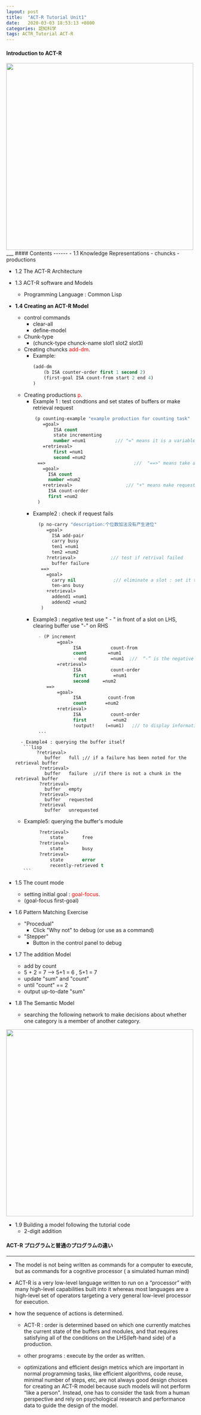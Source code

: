 ```yaml
---
layout: post
title:  "ACT-R Tutorial Unit1"
date:   2020-03-03 18:53:13 +0800
categories: 認知科学
tags: ACTR_Tutorial ACT-R
---
```

#### Introduction to ACT-R
<img src="{{site.baseurl}}/assets/figs/post-20-03-03/eg.png" width="500px">
___
#### Contents
------
  - 1.1 Knowledge Representations
    - chuncks
    - productions

  - 1.2 The ACT-R Architecture

  - 1.3 ACT-R software and Models
    - Programming Language : Common Lisp

  - **1.4 Creating an ACT-R Model**
    - control commands
      - clear-all
      - define-model
    - Chunk-type
      - (chunck-type chunck-name slot1 slot2 slot3)
    - Creating chuncks <span style="color:red">add-dm</span>.
      - Example:
        ```lisp
        (add-dm
            (b ISA counter-order first 1 second 2)
            (first-goal ISA count-from start 2 end 4)
        )
        ```
    - Creating productions  <span style="color:red">p</span>.
      - Example 1 :   test condtions and set states of buffers or make retrieval request
      ```lisp
          (p counting-example "example production for counting task"
             =goal>
                 ISA count
                 state incrementing
                 number =num1           ;// "=" means it is a variable
             =retrieval>
                 first =num1
                 second =num2
           ==>                                 ;//  "==>" means take actions
             =goal>
               ISA count
               number =num2
             +retrieval>                    ;// "+" means make request
               ISA count-order
               first =num2
           )
	   ```
      - Example2 : check if request fails
        ```lisp
          (p no-carry "description:个位数加法没有产生进位"
             =goal>
               ISA add-pair
               carry busy
               ten1 =num1
               ten2 =num2
             ?retrieval>             ;// test if retrival failed
               buffer failure
           ==>
             =goal>
               carry nil              ;// eliminate a slot : set it to nil
               ten-ans busy
             +retrieval>
               addend1 =num1
               addend2 =num2
           )
		```
      - Example3 : negative test use " - " in front of a slot on LHS,   clearing buffer use "-" on RHS
        ```lisp
          - (P increment
                 =goal>
                       ISA           count-from
                       count        =num1
                       - end         =num1  ;//  “-” is the negative test modifier.
                 =retrieval>
                       ISA           count-order
                       first          =num1
                       second     =num2
             ==>
                 =goal>
                       ISA          count-from
                       count       =num2
                 +retrieval>
                       ISA           count-order
                       first          =num2
                       !output!    (=num1)   ;// to display information in the trace
          ...
	```
      - Example4 : querying the buffer itself
       ```lisp
            ?retrieval>
               buffer   full ;// if a failure has been noted for the retrieval buffer
             ?retrieval>
			   buffer   failure  ;//if there is not a chunk in the retrieval buffer
             ?retrieval>
			   buffer   empty
             ?retrieval>
			   buffer   requested
             ?retrieval
			   buffer   unrequested
	```
      - Example5: querying the buffer's module
     ```lisp
              ?retrieval>
			      state       free
              ?retrieval>
			      state       busy
              ?retrieval>
			      state       error
				  recently-retrieved t
		```

  - 1.5  The count mode
    - setting initial goal :  <span style="color:red">goal-focus</span>.
    - (goal-focus first-goal)

  - 1.6 Pattern Matching Exercise
    - "Procedual"
		- Click "Why not" to debug  (or use as a command)
    - "Stepper"
		- Button in the control panel to debug

  - 1.7 The addition Model
    - add by count
    - 5 + 2 = 7   -->   5+1 = 6 ,  5+1 = 7
    - update "sum" and "count"
    - until "count" == 2
    - output up-to-date "sum"

  - 1.8 The Semantic Model
    - searching the following network to make decisions about whether one category is a member of another category.
  <img src="{{site.baseurl}}/assets/figs/post-20-03-03/eg.png" width="500px">

  - 1.9 Building a model following the tutorial code
    - 2-digit addition


#### ACT-R プログラムと普通のプログラムの違い
------
 - The model is not being written as commands for a computer to execute, but as commands for a cognitive processor ( a simulated human mind)

- ACT-R is a very low-level language written to run on a “processor” with many high-level capabilities built into it whereas most languages are a high-level set of operators targeting a very general low-level processor for execution.

- how the sequence of actions is determined.
	- ACT-R :  order is determined based on which one currently matches the current state of the buffers and modules, and that requires satisfying all of the conditions on the LHS(left-hand side) of a production.
	- other programs : execute by the order as written.

    - optimizations and efficient design metrics which are important in normal programming tasks, like efficient algorithms, code reuse, minimal number of steps, etc, are not always good design choices for creating an ACT-R model because such models will not perform “like a person". Instead, one has to consider the task from a human perspective and rely on psychological research and performance data to guide the design of the model.
